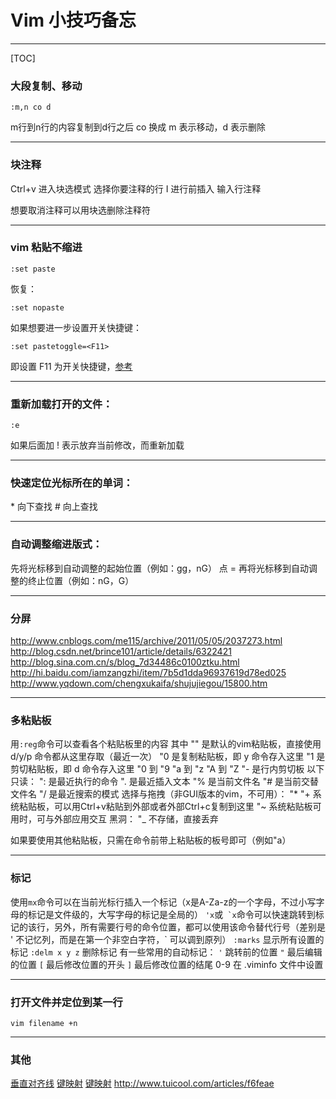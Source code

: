 # Vim 小技巧备忘
******
[TOC]

### 大段复制、移动
```
:m,n co d
```
m行到n行的内容复制到d行之后
co 换成 m 表示移动，d 表示删除
******

### 块注释
Ctrl+v 进入块选模式
选择你要注释的行
I 进行前插入
输入行注释

想要取消注释可以用块选删除注释符
******

### vim 粘贴不缩进
```
:set paste
```
恢复：
```
:set nopaste
```
如果想要进一步设置开关快捷键：
```
:set pastetoggle=<F11>
```
即设置 F11 为开关快捷键，[参考](http://www.cnblogs.com/jianyungsun/archive/2011/03/19/1988855.html)
******

### 重新加载打开的文件：
```
:e
```
如果后面加 ! 表示放弃当前修改，而重新加载
******

### 快速定位光标所在的单词：
\*      向下查找
\#      向上查找
******

### 自动调整缩进版式：
先将光标移到自动调整的起始位置（例如：gg，nG）
点 =
再将光标移到自动调整的终止位置（例如：nG，G）
******

### 分屏
http://www.cnblogs.com/me115/archive/2011/05/05/2037273.html
http://blog.csdn.net/brince101/article/details/6322421
http://blog.sina.com.cn/s/blog_7d34486c0100ztku.html
http://hi.baidu.com/iamzangzhi/item/7b5d1dda96937619d78ed025
http://www.yqdown.com/chengxukaifa/shujujiegou/15800.htm
******

### 多粘贴板
用`:reg`命令可以查看各个粘贴板里的内容
其中
"" 是默认的vim粘贴板，直接使用 d/y/p 命令都从这里存取（最近一次）
"0 是复制粘贴板，即 y 命令存入这里
"1 是剪切粘贴板，即 d 命令存入这里
"0 到 "9
"a 到 "z
"A 到 "Z
"- 是行内剪切板
以下只读：
": 是最近执行的命令
". 是最近插入文本
"% 是当前文件名
"# 是当前交替文件名
"/ 是最近搜索的模式
选择与拖拽（非GUI版本的vim，不可用）：
"*
"+ 系统粘贴板，可以用Ctrl+v粘贴到外部或者外部Ctrl+c复制到这里
"~
系统粘贴板可用时，可与外部应用交互
黑洞：
"_ 不存储，直接丢弃

如果要使用其他粘贴板，只需在命令前带上粘贴板的板号即可（例如"a）
***

### 标记
使用`mx`命令可以在当前光标行插入一个标记（x是A-Za-z的一个字母，不过小写字母的标记是文件级的，大写字母的标记是全局的）
`'x`或`` `x``命令可以快速跳转到标记的该行，另外，所有需要行号的命令位置，都可以使用该命令替代行号（差别是 ' 不记忆列，而是在第一个非空白字符，\` 可以调到原列）
`:marks` 显示所有设置的标记
`:delm x y z` 删除标记
有一些常用的自动标记：
`'` 跳转前的位置
`"` 最后编辑的位置
`[` 最后修改位置的开头
`]` 最后修改位置的结尾
0-9 在 .viminfo 文件中设置
****

### 打开文件并定位到某一行
```
vim filename +n
```
****

### 其他
[垂直对齐线](http://www.oschina.net/code/snippet_574132_13357)
[键映射](http://haoxiang.org/2011/09/vim-modes-and-mappin/)
[键映射](http://blog.chinaunix.net/uid-128922-id-289967.html)
<http://www.tuicool.com/articles/f6feae>







